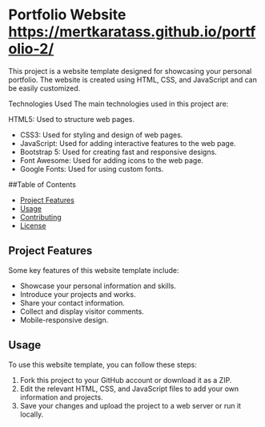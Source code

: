 # Portfolio Website https://mertkaratass.github.io/portfolio-2/
This project is a website template designed for showcasing your personal portfolio. The website is created using HTML, CSS, and JavaScript and can be easily customized.

Technologies Used
The main technologies used in this project are:

HTML5: Used to structure web pages.
- CSS3: Used for styling and design of web pages.
- JavaScript: Used for adding interactive features to the web page.
- Bootstrap 5: Used for creating fast and responsive designs.
- Font Awesome: Used for adding icons to the web page.
- Google Fonts: Used for using custom fonts.

##Table of Contents
- [Project Features](#project-features)
- [Usage](#usage)
- [Contributing](#contributing)
- [License](#license)

## Project Features
Some key features of this website template include:

- Showcase your personal information and skills.
- Introduce your projects and works.
- Share your contact information.
- Collect and display visitor comments.
- Mobile-responsive design.

## Usage
To use this website template, you can follow these steps:

1. Fork this project to your GitHub account or download it as a ZIP.
2. Edit the relevant HTML, CSS, and JavaScript files to add your own information and projects.
3. Save your changes and upload the project to a web server or run it locally.
